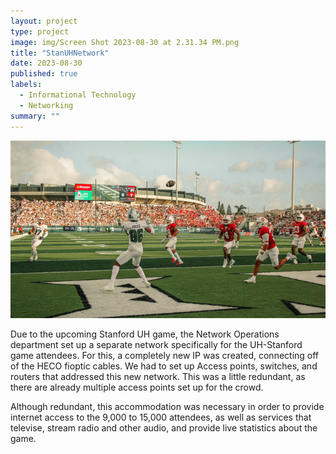 ```yaml
---
layout: project
type: project
image: img/Screen Shot 2023-08-30 at 2.31.34 PM.png
title: "StanUHNetwork"
date: 2023-08-30
published: true
labels:
  - Informational Technology
  - Networking
summary: ""
---
```

<img class="img-center" src="../img/Stan.jpg">

Due to the upcoming Stanford UH game, the Network Operations department set up a separate network specifically for the UH-Stanford game attendees. For this, a completely new IP was created, connecting off of the HECO fioptic cables. We had to set up Access points, switches, and routers that addressed this new network. This was a little redundant, as there are already multiple access points set up for the crowd. 

Although redundant, this accommodation was necessary in order to provide internet access to the 9,000 to 15,000 attendees, as well as services that televise, stream radio and other audio, and provide live statistics about the game. 

